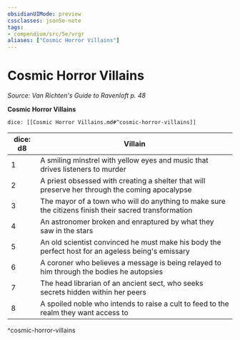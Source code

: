 ```yaml
---
obsidianUIMode: preview
cssclasses: json5e-note
tags:
- compendium/src/5e/vrgr
aliases: ["Cosmic Horror Villains"]
---
```

# Cosmic Horror Villains
*Source: Van Richten's Guide to Ravenloft p. 48* 

**Cosmic Horror Villains**

`dice: [[Cosmic Horror Villains.md#^cosmic-horror-villains]]`

| dice: d8 | Villain |
|----------|---------|
| 1 | A smiling minstrel with yellow eyes and music that drives listeners to murder |
| 2 | A priest obsessed with creating a shelter that will preserve her through the coming apocalypse |
| 3 | The mayor of a town who will do anything to make sure the citizens finish their sacred transformation |
| 4 | An astronomer broken and enraptured by what they saw in the stars |
| 5 | An old scientist convinced he must make his body the perfect host for an ageless being's emissary |
| 6 | A coroner who believes a message is being relayed to him through the bodies he autopsies |
| 7 | The head librarian of an ancient sect, who seeks secrets hidden within her peers |
| 8 | A spoiled noble who intends to raise a cult to feed to the realm they want access to |
^cosmic-horror-villains